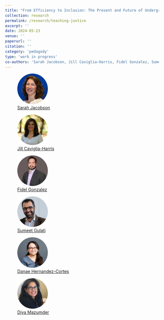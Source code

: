 ```yaml
---
title: "From Efficiency to Inclusion: The Present and Future of Undergraduate Teaching in Environmental and Natural Resource Economics"
collection: research
permalink: /research/teaching-justice
excerpt: ''
date: 2024-05-23
venue: ''
paperurl: ''
citation: ''
category: 'pedagody'
type: 'work in progress'
co-authors: 'Sarah Jacobson, Jill Caviglia-Harris, Fidel Gonzalez, Sumeet Gulati, Danae Hernandez-Cortes, and Diya Mazumder'
---
```


<body>
<div class="image-container">
        <figure>
            <img src="/images/co-authors/sarah_jacobson.png" width="100" height="auto">
            <figcaption><a href="https://econ.williams.edu/profile/saj2/" target="_blank"> Sarah Jacobson </a></figcaption>
        </figure>
        <figure>
            <img src="/images/co-authors/jill_caviglia_harris.png" width="100" height="auto">
            <figcaption><a href="https://jlcaviglia-harris.wixsite.com/jlcaviglia-harris" target="_blank">Jill Caviglia-Harris</a></figcaption>
        </figure>
        <figure>
            <img src="/images/co-authors/fidel_gonzalez.png" width="100" height="auto">
            <figcaption><a href="https://sites.google.com/view/fidelgonzalez" target="_blank">Fidel Gonzalez</a></figcaption>
        </figure>        
        <figure>
            <img src="/images/co-authors/sumeet_gulati.png" width="100" height="auto">
            <figcaption><a href="https://sumeetgulati.landfood.ubc.ca/" target="_blank">Sumeet Gulati</a></figcaption>
        </figure>
        <figure>
            <img src="/images/co-authors/danae_hernandez-cortes.png" width="100" height="auto">
            <figcaption><a href="https://hernandezcortes.github.io/" target="_blank">Danae Hernandez-Cortes</a></figcaption>
        </figure>
        <figure>
            <img src="/images/co-authors/diya_mazumder.png" width="100" height="auto">
            <figcaption><a href="https://hernandezcortes.github.io/" target="_blank">Diya Mazumder</a></figcaption>
        </figure>                
        <!-- Add more images as needed -->
    </div>
</body>


<!--
<details open>
<summary>
Abstract
</summary>

<p>

</p>

</details>


-->